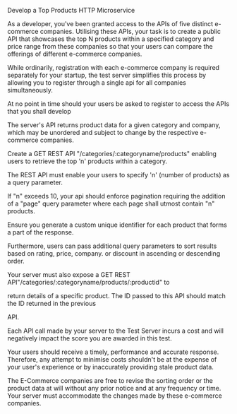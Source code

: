 Develop a Top Products HTTP Microservice

As a developer, you've been granted access to the APIs of five distinct e-commerce companies. Utilising these APIs, your task is to create a public API that showcases the top N products within a specified category and price range from these companies so that your users can compare the offerings of different e-commerce companies.

While ordinarily, registration with each e-commerce company is required separately for your startup, the test server simplifies this process by allowing you to register through a single api for all companies simultaneously.

At no point in time should your users be asked to register to access the APIs that you shall develop

The server's API returns product data for a given category and company, which may be unordered and subject to change by the respective e-commerce companies.

Create a GET REST API "/categories/:categoryname/products" enabling users to retrieve the top 'n' products within a category.

The REST API must enable your users to specify 'n' (number of products) as a query parameter.

If "n" exceeds 10, your api should enforce pagination requiring the addition of a "page" query parameter where each page shall utmost contain "n" products.

Ensure you generate a custom unique identifier for each product that forms a part of the response.

Furthermore, users can pass additional query parameters to sort results based on rating, price, company. or discount in ascending or descending order.

Your server must also expose a GET REST API"/categories/:categoryname/products/:productid" to

return details of a specific product. The ID passed to this API should match the ID returned in the previous

API.

Each API call made by your server to the Test Server incurs a cost and will negatively impact the score you are awarded in this test.

Your users should receive a timely, performance and accurate response. Therefore, any attempt to minimise costs shouldn't be at the expense of your user's experience or by inaccurately providing stale product data.

The E-Commerce companies are free to revise the sorting order or the product data at will without any prior notice and at any frequency or time. Your server must accommodate the changes made by these e-commerce companies.

